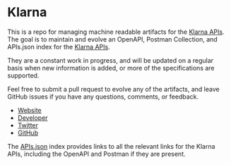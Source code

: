 # KlarnaThis is a repo for managing machine readable artifacts for the [Klarna APIs](https://www.klarna.com/us). The goal is to maintain and evolve an OpenAPI, Postman Collection, and APIs.json index for the [Klarna APIs](https://www.klarna.com/us).They are a constant work in progress, and will be updated on a regular basis when new information is added, or more of the specifications are supported.Feel free to submit a pull request to evolve any of the artifacts, and leave GitHub issues if you have any questions, comments, or feedback.- [Website](https://www.klarna.com/us)- [Developer](https://www.klarna.com/us)- [Twitter](https://twitter.com/Klarna)- [GitHub](https://github.com/klarna)The [APIs.json](https://github.com/api-evangelist/klarna/blob/master/apis.json) index provides links to all the relevant links for the Klarna APIs, including the OpenAPI and Postman if they are present.